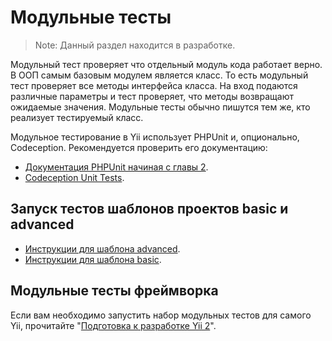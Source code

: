 Модульные тесты
===============

> Note: Данный раздел находится в разработке.

Модульный тест проверяет что отдельный модуль кода работает верно. В ООП самым базовым модулем является класс. То есть
модульный тест проверяет все методы интерфейса класса. На вход подаются различные параметры и тест проверяет, что методы
возвращают ожидаемые значения. Модульные тесты обычно пишутся тем же, кто реализует тестируемый класс.

Модульное тестирование в Yii использует PHPUnit и, опционально, Codeception. Рекомендуется проверить его документацию:

- [Документация PHPUnit начиная с главы 2](https://phpunit.de/manual/current/en/writing-tests-for-phpunit.html).
- [Codeception Unit Tests](https://codeception.com/docs/05-UnitTests).

Запуск тестов шаблонов проектов basic и advanced
------------------------------------------------

- [Инструкции для шаблона advanced](https://github.com/yiisoft/yii2-app-advanced/blob/master/docs/guide/start-testing.md).  
- [Инструкции для шаблона basic](https://github.com/yiisoft/yii2-app-basic/blob/master/README.md#testing).

Модульные тесты фреймворка
--------------------------

Если вам необходимо запустить набор модульных тестов для самого Yii, прочитайте
"[Подготовка к разработке Yii 2](https://github.com/yiisoft/yii2/blob/master/docs/internals-ru/getting-started.md)".
